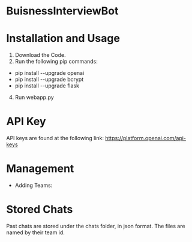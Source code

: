 # BuisnessInterviewBot

# Installation and Usage
1. Download the Code.
2. Run the following pip commands:
  - pip install --upgrade openai
  - pip install --upgrade bcrypt
  - pip install --upgrade flask
4. Run webapp.py

# API Key
API keys are found at the following link:
https://platform.openai.com/api-keys

# Management
- Adding Teams:

# Stored Chats
Past chats are stored under the chats folder, in json format.  The files are named by their team id.